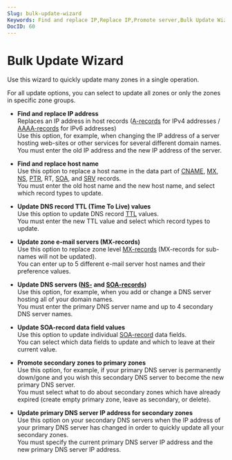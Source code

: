 ```yaml
---
Slug: bulk-update-wizard
Keywords: Find and replace IP,Replace IP,Promote server,Bulk Update Wizard
DocID: 60
---
```

# Bulk Update Wizard

Use this wizard to quickly update many zones in a single operation.

For all update options, you can select to update all zones or only the zones in specific zone groups.

- **Find and replace IP address**\
Replaces an IP address in host records ([A-records](rec_a.md) for IPv4 addresses / [AAAA-records](rec_aaaa.md) for IPv6 addresses)\
Use this option, for example, when changing the IP address of a server hosting web-sites or other services for several different domain names.\
You must enter the old IP address and the new IP address of the server.

- **Find and replace host name**\
Use this option to replace a host name in the data part of [CNAME](rec_cname.md), [MX](rec_mx.md), [NS](rec_ns.md), [PTR](rec_ptr.md), RT, [SOA](rec_soa.md), and [SRV](rec_srv.md) records.\
You must enter the old host name and the new host name, and select which record types to update.

- **Update DNS record TTL (Time To Live) values**\
Use this option to update DNS record [TTL](df_ttl.md) values.\
You must enter the new TTL value and select which record types to update.

- **Update zone e-mail servers (MX-records)**\
Use this option to replace zone level [MX-records](rec_mx.md) (MX-records for sub-names will not be updated).\
You can enter up to 5 different e-mail server host names and their preference values.

- **Update DNS servers ([NS-](rec_ns.md) and [SOA-records](rec_soa.md))**\
Use this option, for example, when you add or change a DNS server hosting all of your domain names.\
You must enter the primary DNS server name and up to 4 secondary DNS server names.

- **Update SOA-record data field values**\
Use this option to update individual [SOA-record](rec_soa.md) data fields.\
You can select which data fields to update and which to leave at their current value.

- **Promote secondary zones to primary zones**\
Use this option, for example, if your primary DNS server is permanently down/gone and you wish this secondary DNS server to become the new primary DNS server.\
You must select what to do about secondary zones which have already expired (create empty primary zone, leave as secondary, or delete).

- **Update primary DNS server IP address for secondary zones**\
Use this option on your secondary DNS servers when the IP address of your primary DNS server has changed in order to quickly update all your secondary zones.\
You must specify the current primary DNS server IP address and the new primary DNS server IP address.

